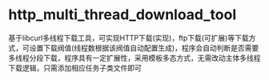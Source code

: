 # http_multi_thread_download_tool
基于libcurl多线程下载工具，可实现HTTP下载(实现)，ftp下载(可扩展)等下载方式，可设置下载阀值(线程数根据该阀值自动配置生成)，程序会自动判断是否需要多线程分段下载，程序具有一定扩展性，采用模板多态方式，无需改动主体多线程下载逻辑，只需添加相应任务子类文件即可
